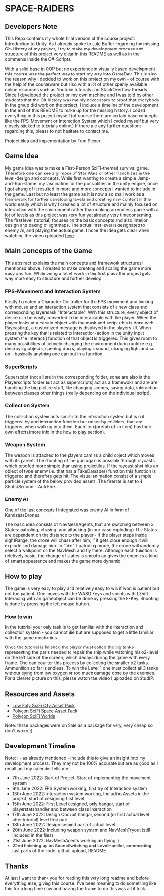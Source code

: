 # SPACE-RAIDERS

## Developers Note
This Repo contains my whole final version of the course project: Introduction to Unity.
As I already spoke to Jule Bufler regarding the missing Git-History of my project, I try to make my development process and structure of this project very clear in this README as well as in the comments inside the C#-Scripts.

With a solid base in OOP but no experience in visually based development this course was the perfect way to start my way into GameDev. This is also the reason why i decided to work on this project on my own - of course with the help of the courseware but also with a lot of other openly available online resources such as Youtube tutorials and StackOverflow threads. 
Since I developed the project on my own machine and I was told by other students that the Git-history was mainly neccessary to proof that everybody in the group did work on the project, I include a timeline of the development in the end of this README to make up for the missing history.
I coded everything in this project myself (of course there are certain base concepts like the FPS-Movement or Interaction System which I coded myself but very closely sticked to tutorials online.) If there are any further questions regarding this, please to not hesitate to contact me.

Project idea and implementation by Tom Pieper.



## Game Idea 
My game idea was to make a First-Person SciFi-themed survival game. Therefore one can see a glimpse of Star Wars or other franchises in the level-design and concepts. While first wanting to create a simple Jump-and-Run-Game, my fascination for the possiblities in the unity engine, once I got ahang of it resulted in more and more concepts i wanted to include in the game. Last but no least the game as it is now also shall work as a framework for further developing levels and creating new content in this world easily which is why I created a lot of structure and mainly focused on interaction with the environment rather than making an endless game with a lot of levels as this project was very fun yet already very timeconsuming.
The first level (tutorial) focuses on the basic concepts and also interior design and baking of lightmaps.
The actual first level is designated to enemy AI, and playing the actual game.
I hope the idea gets clear when watching the video uploaded [here](https://youtu.be/mBIjuP0cHk8). 



## Main Concepts of the Game 
This abstract explains the main concepts and framework structures I mentioned above. 
I created to make creating and scaling the game more easy and fun. While being a lot of work in the first place the project gets way more easy to structure and further develop.

### FPS-Movement and Interaction System
Firstly I created a Character Controller for the FPS movement and looking with mouse and an interaction system that consists of a new class and corresponding layermask "Interactable". With this structure, every object of desire can be easily converted to be interactable with the player. When the player looks at a certain object with the mask and script (this is done with Raycasting), a customized message is displayed in the players UI. When pressing the key that is related to interaction-action in the unity input system the Interact() function of that object is triggered. 
This gives room to many possiblities of actively changing the environment durin runtime e.g. destroying objects, opening doors, playing a sound,  changing light and so on - basically anything one can put in a function. 

### SuperScripts 
Superscript (not all are in the corresponding folder, some are also in the Playerscripts folder but act as superscripts) act as a framewokr and are are handling the big picture stuff, like changing scenes, saving data, interaction between classes other things (really depending on the individual script).

### Collection System
The collection system acts similar to the interaction system but is not triggered by and interaction function but rather by colliders, that are triggered when walking into them. Each item(prefab of an item) has their own effects(more info in the how to play section).

### Weapon System
The weapon is attached to the players cam as a child object which moves with its parent. The shooting of the gun again is possible through raycasts which proofed more simple than using projectiles. If the raycast shot hits an object of type enemy i.e. that has a TakeDamage() function this function is triggered and therefore gets hit. The visual animation consist of a simple particle system of the below provided assets. The firerate is set to 4 Shots/Second - AutoFire.

### Enemy AI
One of the last concepts I integrated was enemy AI in form of KamizazeDrones.

The basic idea consists of NavMeshAgents, that are switching between 3 States: patroling, chasing, and attacking (in our case exploding)
The States are dependent on the distance to the player - if the player steps inside sightRange, the drone will chase after him, if it gets close enough it will explode and damage him.
In "Idle" / patroling mode, the drone will randomly select a walkpoint on the NavMesh and fly there.
Although each function is reletively basic, the change of states is smooth an gives the enemies a kind of smart appearence and makes the game more dynamic.



## How to play
The game is very easy to play and relatively easy to win if won is patient but not too patient. One moves with the WASD Keys and sprints with LShift. Interacing with an gameobject can be done by pressing the E-Key. Shooting is done by pressing the left mouse button. 


### How to win
In the tutorial your only task is to get familiar with the interaction and collection system - you cannot die but are supposed to get a little familiar with the game mechanics.

Once the tutorial is finished the player must colled the big tanks representing the parts needed to repair the ship while watching his o2-level on the left side of the screen, which decays during the game with every frame. One can counter this process by collecting the smaller o2 tanks. Ammunition so far is endless. To win the Level 1 one must collect all 3 tanks without dying from low oxygen or too much damage done by the enemies. For a clearer picture on this, please watch the video I uploaded on StudIP.



## Resources and Assets
- [Low Poly SciFi City Asset Pack](https://assetstore.unity.com/packages/3d/environments/sci-fi/polygon-sci-fi-city-low-poly-3d-art-by-synty-115950)
- [Polygon SciFi Space Asset Pack](https://assetstore.unity.com/packages/3d/environments/sci-fi/polygon-sci-fi-space-low-poly-3d-art-by-synty-138857)
- [Polygon SciFi Worlds](https://assetstore.unity.com/packages/3d/environments/sci-fi/polygon-sci-fi-worlds-low-poly-3d-art-by-synty-206299)

Note: these packages were on Sale as a package for very, very cheap so don't worry ;)



## Development Timeline
Note: I  - as already mentioned - include this to give an insight into my development process. They may not be 100% accurate but are as good as I recall and my calender tells me.


- 7th June 2022: Start of Project, Start of implementing the movement system
- 9th June 2022: FPS System working, first try of Interaction system
- 13th June 2022: Interaction system working, Including Assets in the project, start of designing first level
- 15th June 2022: First Level designed, only hangar, start of playerstatshandler and between class interaction
- 17th June 2022: Design Cockpit hangar, second (or first actual level after tutorial) level first part
- 18th June 2022: Design second part of actual level
- 20th June 2022: Including weapon system and NavMeshTryout (still included in the files)
- 21st June 2022: NavMeshAgents working an flying :)
- 22nd finishing up on SceneSwitching and LevelHandler, commenting last parts of the code, github upload, README


## Thanks
At last I want to thank you for reading this very long readme and before everything else, giving this course. I've been meaning to do something like this for a long time now and having the frame to do this was all it took. 


